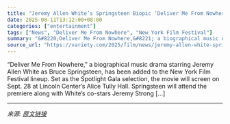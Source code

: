 ```yaml
---
title: "Jeremy Allen White’s Springsteen Biopic ‘Deliver Me From Nowhere’ to Premiere at New York Film Festival"
date: 2025-08-11T13:12:00+08:00
categories: ["entertainment"]
tags: ["News", "Deliver Me From Nowhere", "New York Film Festival"]
summary: "&#8220;Deliver Me From Nowhere,&#8221; a biographical music drama starring Jeremy Allen White as Bruce Springsteen, has been added to the New York Film Festival lineup. Set as the Spotlight Gala selec"
source_url: "https://variety.com/2025/film/news/jeremy-allen-white-springsteen-biopic-deliver-me-from-nowhere-world-premiere-new-york-film-festival-1236486517/"
---
```


&#8220;Deliver Me From Nowhere,&#8221; a biographical music drama starring Jeremy Allen White as Bruce Springsteen, has been added to the New York Film Festival lineup. Set as the Spotlight Gala selection, the movie will screen on Sept. 28 at Lincoln Center&#8217;s Alice Tully Hall. Springsteen will attend the premiere along with White&#8217;s co-stars Jeremy Strong [&#8230;]

---

*来源: [原文链接](https://variety.com/2025/film/news/jeremy-allen-white-springsteen-biopic-deliver-me-from-nowhere-world-premiere-new-york-film-festival-1236486517/)*
